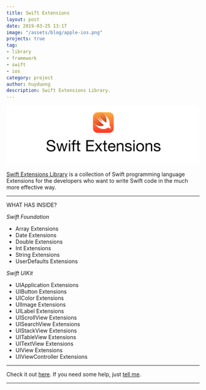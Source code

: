 ```yaml
---
title: Swift Extensions
layout: post
date: 2019-03-25 13:17
image: "/assets/blog/apple-ios.png"
projects: true
tag:
- library
- framework
- swift
- ios
category: project
author: huyduong
description: Swift Extensions Library.
---
```


![Screenshot](https://raw.githubusercontent.com/duonghominhhuy/duonghominhhuy.github.io/master/assets/project/swift-extensions.jpg)

 <a href="https://github.com/duonghominhhuy/swift-extensions" target="_blank">Swift Extensions Library</a> is a collection of Swift programming language Extensions for the developers who want to write Swift code in the much more effective way.

---

WHAT HAS INSIDE?

*Swift Foundation*
- Array Extensions
- Date Extensions
- Double Extensions
- Int Extensions
- String Extensions
- UserDefaults Extensions

*Swift UIKit*
- UIApplication Extensions
- UIButton Extensions
- UIColor Extensions
- UIImage Extensions
- UILabel Extensions
- UIScrollView Extensions
- UISearchView Extensions
- UIStackView Extensions
- UITableView Extensions
- UITextView Extensions
- UIView Extensions
- UIViewController Extensions

---

Check it out <a href="https://github.com/duonghominhhuy/swift-extensions" target="_blank">here</a>.
If you need some help, just <a href="https://github.com/duonghominhhuy/swift-extensions/issues" target="_blank">tell me</a>.

---